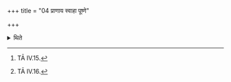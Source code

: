 +++
title = "04 प्राणाय स्वाहा पूष्णे"

+++

<details><summary>थिते</summary>

4. The section beginning with prāṇāya svāhā[^1] and puṣṇe svāhā[^2] contain the (formulae) for all the expiations in the Pravargya (-ritual).  

[^1]: TĀ IV.15.  

[^2]: TĀ IV.16.  
</details>

